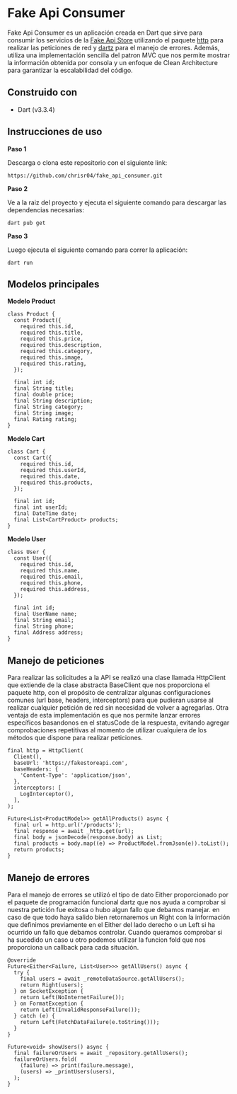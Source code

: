 # Fake Api Consumer
Fake Api Consumer es un aplicación creada en Dart que sirve para consumir los servicios de la [Fake Api Store](https://fakestoreapi.com/) utilizando el paquete [http](https://pub.dev/packages/http) para realizar las peticiones de red y [dartz](https://pub.dev/packages/dartz) para el manejo de errores. Además, utiliza una implementación sencilla del patron MVC que nos permite mostrar la información obtenida por consola y un enfoque de Clean Architecture para garantizar la escalabilidad del código.

## Construido con

- Dart (v3.3.4)

## Instrucciones de uso

**Paso 1**

Descarga o clona este repositorio con el siguiente link:

```
https://github.com/chrisr04/fake_api_consumer.git
```

**Paso 2**

Ve a la raiz del proyecto y ejecuta el siguiente comando para descargar las dependencias necesarias: 

```
dart pub get 
```

**Paso 3**

Luego ejecuta el siguiente comando para correr la aplicación:

```
dart run
```

## Modelos principales

**Modelo Product**

```
class Product {
  const Product({
    required this.id,
    required this.title,
    required this.price,
    required this.description,
    required this.category,
    required this.image,
    required this.rating,
  });

  final int id;
  final String title;
  final double price;
  final String description;
  final String category;
  final String image;
  final Rating rating;
}
```

**Modelo Cart**

```
class Cart {
  const Cart({
    required this.id,
    required this.userId,
    required this.date,
    required this.products,
  });

  final int id;
  final int userId;
  final DateTime date;
  final List<CartProduct> products;
}
```

**Modelo User**

```
class User {
  const User({
    required this.id,
    required this.name,
    required this.email,
    required this.phone,
    required this.address,
  });

  final int id;
  final UserName name;
  final String email;
  final String phone;
  final Address address;
}

```

## Manejo de peticiones
Para realizar las solicitudes a la API se realizó una clase llamada HttpClient que extiende de la clase abstracta BaseClient que nos proporciona el paquete http, con el propósito de centralizar algunas configuraciones comunes (url base, headers, interceptors) para que pudieran usarse al realizar cualquier petición de red sin necesidad de volver a agregarlas. Otra ventaja de esta implementación es que nos permite lanzar errores específicos basandonos en el statusCode de la respuesta, evitando agregar comprobaciones repetitivas al momento de utilizar cualquiera de los métodos que dispone para realizar peticiones.

```
final http = HttpClient(
  Client(),
  baseUrl: 'https://fakestoreapi.com',
  baseHeaders: {
    'Content-Type': 'application/json',
  },
  interceptors: [
    LogInterceptor(),
  ],
);

Future<List<ProductModel>> getAllProducts() async {
  final url = http.url('/products');
  final response = await _http.get(url);
  final body = jsonDecode(response.body) as List;
  final products = body.map((e) => ProductModel.fromJson(e)).toList();
  return products;
}
```

## Manejo de errores
Para el manejo de errores se utilizó el tipo de dato Either proporcionado por el paquete de programación funcional dartz que nos ayuda a comprobar si nuestra petición fue exitosa o hubo algun fallo que debamos manejar. en caso de que todo haya salido bien retornaremos un Right con la información que definimos previamente en el Either del lado derecho o un Left si ha ocurrido un fallo que debamos controlar. Cuando queramos comprobar si ha sucedido un caso u otro podemos utilizar la funcion fold que nos proporciona un callback para cada situación.

```
@override
Future<Either<Failure, List<User>>> getAllUsers() async {
  try {
    final users = await _remoteDataSource.getAllUsers();
    return Right(users);
  } on SocketException {
    return Left(NoInternetFailure());
  } on FormatException {
    return Left(InvalidResponseFailure());
  } catch (e) {
    return Left(FetchDataFailure(e.toString()));
  }
}

Future<void> showUsers() async {
  final failureOrUsers = await _repository.getAllUsers();
  failureOrUsers.fold(
    (failure) => print(failure.message),
    (users) => _printUsers(users),
  );
}
```

